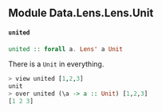 ## Module Data.Lens.Lens.Unit

#### `united`

``` purescript
united :: forall a. Lens' a Unit
```

There is a `Unit` in everything.
```purescript
> view united [1,2,3]
unit
> over united (\a -> a :: Unit) [1,2,3]
[1 2 3]
```


